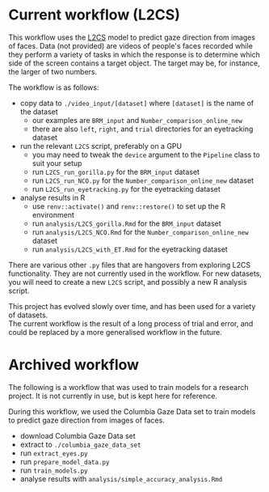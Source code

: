# Current workflow (L2CS)

This workflow uses the [L2CS](https://github.com/Ahmednull/L2CS-Net) model to predict gaze direction from images of faces.
Data (not provided) are videos of people's faces recorded while they perform a variety of tasks in which the response is to determine which side of the screen contains a target object.
The target may be, for instance, the larger of two numbers.

The workflow is as follows:

- copy data to `./video_input/[dataset]` where `[dataset]` is the name of the dataset
  - our examples are `BRM_input` and `Number_comparison_online_new`
  - there are also `left`, `right`, and `trial` directories for an eyetracking dataset
- run the relevant `L2CS` script, preferably on a GPU
  - you may need to tweak the `device` argument to the `Pipeline` class to suit your setup
  - run `L2CS_run_gorilla.py` for the `BRM_input` dataset
  - run `L2CS_run_NCO.py` for the `Number_comparison_online_new` dataset
  - run `L2CS_run_eyetracking.py` for the eyetracking dataset
- analyse results in R
  - use `renv::activate()` and `renv::restore()` to set up the R environment
  - run `analysis/L2CS_gorilla.Rmd` for the `BRM_input` dataset
  - run `analysis/L2CS_NCO.Rmd` for the `Number_comparison_online_new` dataset
  - run `analysis/L2CS_with_ET.Rmd` for the eyetracking dataset

There are various other `.py` files that are hangovers from exploring L2CS functionality.  They are not currently used in the workflow.
For new datasets, you will need to create a new `L2CS` script, and possibly a new R analysis script.

This project has evolved slowly over time, and has been used for a variety of datasets.  
The current workflow is the result of a long process of trial and error, and could be replaced by a more generalised workflow in the future.

# Archived workflow

The following is a workflow that was used to train models for a research project.  It is not currently in use, but is kept here for reference.

During this workflow, we used the Columbia Gaze Data set to train models to predict gaze direction from images of faces.  

- download Columbia Gaze Data set
- extract to `./columbia_gaze_data_set`
- run `extract_eyes.py`
- run `prepare_model_data.py`
- run `train_models.py`
- analyse results with `analysis/simple_accuracy_analysis.Rmd`

